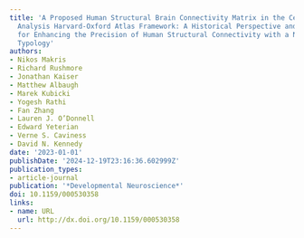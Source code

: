 ```yaml
---
title: 'A Proposed Human Structural Brain Connectivity Matrix in the Center for Morphometric
  Analysis Harvard-Oxford Atlas Framework: A Historical Perspective and Future Direction
  for Enhancing the Precision of Human Structural Connectivity with a Novel Neuroanatomical
  Typology'
authors:
- Nikos Makris
- Richard Rushmore
- Jonathan Kaiser
- Matthew Albaugh
- Marek Kubicki
- Yogesh Rathi
- Fan Zhang
- Lauren J. O’Donnell
- Edward Yeterian
- Verne S. Caviness
- David N. Kennedy
date: '2023-01-01'
publishDate: '2024-12-19T23:16:36.602999Z'
publication_types:
- article-journal
publication: '*Developmental Neuroscience*'
doi: 10.1159/000530358
links:
- name: URL
  url: http://dx.doi.org/10.1159/000530358
---
```

